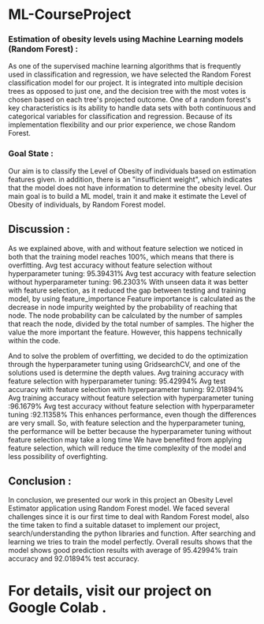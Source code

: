 # ML-CourseProject
 ### Estimation of obesity levels using Machine Learning models (Random Forest) : 
 As one of the supervised machine learning algorithms that is frequently used in 
classification and regression, we have selected the Random Forest classification model 
for our project. It is integrated into multiple decision trees as opposed to just one, and 
the decision tree with the most votes is chosen based on each tree's projected outcome. 
One of a random forest's key characteristics is its ability to handle data sets with both 
continuous and categorical variables for classification and regression. Because of its 
implementation flexibility and our prior experience, we chose Random Forest.


### Goal State :
Our aim is to classify the Level of Obesity of individuals based on estimation features 
given. in addition, there is an "insufficient weight", which indicates that the model 
does not have information to determine the obesity level. 
Our main goal is to build a ML model, train it and make it estimate the Level of Obesity of 
individuals, by Random Forest model.

##  Discussion :
As we explained above, with and without feature selection we noticed in both that the 
training model reaches 100%, which means that there is overfitting.
Avg test accuracy without feature selection without hyperparameter tuning: 95.39431%
Avg test accuracy with feature selection without hyperparameter tuning: 96.2303%
With unseen data it was better with feature selection, as it reduced the gap between 
testing and training model, by using feature_importance
Feature importance is calculated as the decrease in node impurity weighted by the 
probability of reaching that node. The node probability can be calculated by the number 
of samples that reach the node, divided by the total number of samples. The higher the 
value the more important the feature. However, this happens technically within the code.

And to solve the problem of overfitting, we decided to do the optimization through the 
hyperparameter tuning using GridsearchCV, and one of the solutions used is determine 
the depth values.
Avg training accuracy with feature selection with hyperparameter tuning: 95.42994%
Avg test accuracy with feature selection with hyperparameter tuning: 92.01894%
Avg training accuracy without feature selection with hyperparameter tuning :96.1679%
Avg test accuracy without feature selection with hyperparameter tuning :92.11358% 
This enhances performance, even though the differences are very small.
So, with feature selection and the hyperparameter tuning, the performance will be better 
because the hyperparameter tuning without feature selection may take a long time 
We have benefited from applying feature selection, which will reduce the time 
complexity of the model and less possibility of overfighting.

## Conclusion : 
In conclusion, we presented our work in this project an Obesity Level Estimator application 
using Random Forest model. We faced several challenges since it is our first time to deal 
with Random Forest model, also the time taken to find a suitable dataset to implement our 
project, search/understanding the python libraries and function. After searching and 
learning we tries to train the model perfectly. Overall results shows that the model shows 
good prediction results with average of 95.42994% train accuracy and 92.01894% test 
accuracy.

# For details, visit our project on Google Colab .
